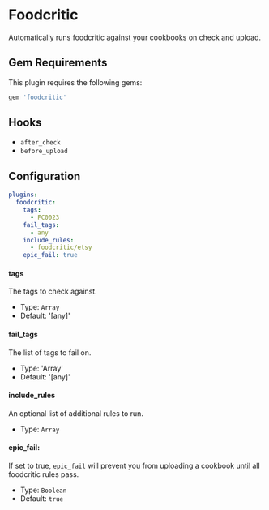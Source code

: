 Foodcritic
==========
Automatically runs foodcritic against your cookbooks on check and upload.

Gem Requirements
----------------
This plugin requires the following gems:

```ruby
gem 'foodcritic'
```

Hooks
-----
- `after_check`
- `before_upload`

Configuration
-------------
```yaml
plugins:
  foodcritic:
    tags:
      - FC0023
    fail_tags:
      - any
    include_rules:
      - foodcritic/etsy
    epic_fail: true
```

#### tags
The tags to check against.

- Type: `Array`
- Default: '[any]'

#### fail_tags
The list of tags to fail on.

- Type: 'Array'
- Default: '[any]'

#### include_rules
An optional list of additional rules to run.

- Type: `Array`

#### epic_fail:
If set to true, `epic_fail` will prevent you from uploading a cookbook until all foodcritic rules pass.

- Type: `Boolean`
- Default: `true`
